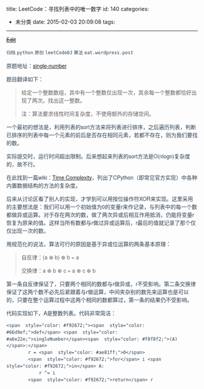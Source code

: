 title: LeetCode：寻找列表中的唯一数字
id: 140
categories:
  - 未分类
date: 2015-02-03 20:09:08
tags:
---

<del style="position:relative;display:block">[Edit](http://maxiang.info/#/?provider=evernote_int&amp;guid=bb032023-2e04-4463-ade3-d3e4ac432525)</del><div  style="line-height: 1.5; color: #2c3f51; font-family: Helvetica Neue, Arial, Hiragino Sans GB, STHeiti, Microsoft YaHei, WenQuanYi Micro Hei, SimSun, Song, sans-serif;">
                        <div ></div>
                    <div >

`归档` `python` `原创` `leetCodeOJ` `算法` `eat.wordpress.post` 
</div><div >

原题地址：[single-number](https://oj.leetcode.com/problems/single-number/)

题目翻译如下：

> 给定一个整数数组，其中有一个整数仅出现一次，其余每一个整数都恰好出现了两次。找出这一整数。 
> 
>   注：算法要求线性时间复杂度，不使用额外的存储空间。

一个最初的想法是，利用列表的sort方法来将列表进行排序，之后遍历列表，判断已排序的列表中每一个元素的前后是否存在相同元素，若都不存在，则为我们要找的数。

实际提交时，运行时间超出限制。后来想起来列表的sort方法是O(nlogn)复杂度的，故不行。

在此找到一篇wiki：[Time Complexity](https://wiki.python.org/moin/TimeComplexity)，列出了CPython（即常见官方实现）中各种内置数据结构的方法的复杂度。

后来从讨论区看了别人的实现，才学到可以用按位操作符XOR来实现。这里采用的主要想法是：我们可以用一个初始值为0的变量r来作记录，与列表中的每一个数都做异或运算。对于存在两次的数，做了两次异或后相互作用抵消，仍能将变量r恢复为原来的值。这样当所有数都与r做过异或运算后，r最后的值就记录了那个仅仅出现一次的数。

用规范化的说法，算法可行的原因是基于异或位运算的两条基本原理：

> 自反律：(a ⊕ b) ⊕ b = a 
> 
>   交换律：a ⊕ b ⊕ c = a ⊕ c ⊕ b

第一条自反律保证了，只要两个相同的数都与r做异或，r不受影响。第二条交换律保证了这两个数不必先后紧跟着与r做运算，中间夹杂别的数先来运算也是可以的，只要在整个运算过程中这两个相同的数都算过，第一条的结果仍不受影响。

代码实现如下，A是整数列表。代码非常简洁：
</div><div >

    <span  style="color: #f92672;"><span  style="color: #66d9ef;">def</span> <span  style="color: #a6e22e;">singleNumber</span><span  style="color: #f8f8f2;">(A)</span>:</span>
            r = <span  style="color: #ae81ff;">0</span>
            <span  style="color: #f92672;">for</span> i <span  style="color: #f92672;">in</span> A:
                r ^= i
            <span  style="color: #f92672;">return</span> r
</div><div ></div></div><center style='display:none'>@%28%u5F52%u6863%29%5Bpython%7C%u539F%u521B%7CleetCodeOJ%7C%u7B97%u6CD5%7Ceat.wordpress.post%5D%0A%23LeetCode%uFF1A%u5BFB%u627E%u5217%u8868%u4E2D%u7684%u552F%u4E00%u6570%u5B57%0A%u539F%u9898%u5730%u5740%uFF1A%5Bsingle-number%5D%28https%3A//oj.leetcode.com/problems/single-number/%29%0A%0A%u9898%u76EE%u7FFB%u8BD1%u5982%u4E0B%uFF1A%0A%3E%u7ED9%u5B9A%u4E00%u4E2A%u6574%u6570%u6570%u7EC4%uFF0C%u5176%u4E2D%u6709%u4E00%u4E2A%u6574%u6570%u4EC5%u51FA%u73B0%u4E00%u6B21%uFF0C%u5176%u4F59%u6BCF%u4E00%u4E2A%u6574%u6570%u90FD%u6070%u597D%u51FA%u73B0%u4E86%u4E24%u6B21%u3002%u627E%u51FA%u8FD9%u4E00%u6574%u6570%u3002%0A%3E%u6CE8%uFF1A%u7B97%u6CD5%u8981%u6C42%u7EBF%u6027%u65F6%u95F4%u590D%u6742%u5EA6%uFF0C%u4E0D%u4F7F%u7528%u989D%u5916%u7684%u5B58%u50A8%u7A7A%u95F4%u3002%0A%0A%u4E00%u4E2A%u6700%u521D%u7684%u60F3%u6CD5%u662F%uFF0C%u5229%u7528%u5217%u8868%u7684sort%u65B9%u6CD5%u6765%u5C06%u5217%u8868%u8FDB%u884C%u6392%u5E8F%uFF0C%u4E4B%u540E%u904D%u5386%u5217%u8868%uFF0C%u5224%u65AD%u5DF2%u6392%u5E8F%u7684%u5217%u8868%u4E2D%u6BCF%u4E00%u4E2A%u5143%u7D20%u7684%u524D%u540E%u662F%u5426%u5B58%u5728%u76F8%u540C%u5143%u7D20%uFF0C%u82E5%u90FD%u4E0D%u5B58%u5728%uFF0C%u5219%u4E3A%u6211%u4EEC%u8981%u627E%u7684%u6570%u3002%0A%0A%u5B9E%u9645%u63D0%u4EA4%u65F6%uFF0C%u8FD0%u884C%u65F6%u95F4%u8D85%u51FA%u9650%u5236%u3002%u540E%u6765%u60F3%u8D77%u6765%u5217%u8868%u7684sort%u65B9%u6CD5%u662FO%28nlogn%29%u590D%u6742%u5EA6%u7684%uFF0C%u6545%u4E0D%u884C%u3002%0A%0A%u5728%u6B64%u627E%u5230%u4E00%u7BC7wiki%uFF1A%5BTime%20Complexity%5D%28https%3A//wiki.python.org/moin/TimeComplexity%29%uFF0C%u5217%u51FA%u4E86CPython%uFF08%u5373%u5E38%u89C1%u5B98%u65B9%u5B9E%u73B0%uFF09%u4E2D%u5404%u79CD%u5185%u7F6E%u6570%u636E%u7ED3%u6784%u7684%u65B9%u6CD5%u7684%u590D%u6742%u5EA6%u3002%0A%0A%u540E%u6765%u4ECE%u8BA8%u8BBA%u533A%u770B%u4E86%u522B%u4EBA%u7684%u5B9E%u73B0%uFF0C%u624D%u5B66%u5230%u53EF%u4EE5%u7528%u6309%u4F4D%u64CD%u4F5C%u7B26XOR%u6765%u5B9E%u73B0%u3002%u8FD9%u91CC%u91C7%u7528%u7684%u4E3B%u8981%u60F3%u6CD5%u662F%uFF1A%u6211%u4EEC%u53EF%u4EE5%u7528%u4E00%u4E2A%u521D%u59CB%u503C%u4E3A0%u7684%u53D8%u91CFr%u6765%u4F5C%u8BB0%u5F55%uFF0C%u4E0E%u5217%u8868%u4E2D%u7684%u6BCF%u4E00%u4E2A%u6570%u90FD%u505A%u5F02%u6216%u8FD0%u7B97%u3002%u5BF9%u4E8E%u5B58%u5728%u4E24%u6B21%u7684%u6570%uFF0C%u505A%u4E86%u4E24%u6B21%u5F02%u6216%u540E%u76F8%u4E92%u4F5C%u7528%u62B5%u6D88%uFF0C%u4ECD%u80FD%u5C06%u53D8%u91CFr%u6062%u590D%u4E3A%u539F%u6765%u7684%u503C%u3002%u8FD9%u6837%u5F53%u6240%u6709%u6570%u90FD%u4E0Er%u505A%u8FC7%u5F02%u6216%u8FD0%u7B97%u540E%uFF0Cr%u6700%u540E%u7684%u503C%u5C31%u8BB0%u5F55%u4E86%u90A3%u4E2A%u4EC5%u4EC5%u51FA%u73B0%u4E00%u6B21%u7684%u6570%u3002%0A%0A%u7528%u89C4%u8303%u5316%u7684%u8BF4%u6CD5%uFF0C%u7B97%u6CD5%u53EF%u884C%u7684%u539F%u56E0%u662F%u57FA%u4E8E%u5F02%u6216%u4F4D%u8FD0%u7B97%u7684%u4E24%u6761%u57FA%u672C%u539F%u7406%uFF1A%0A%0A%3E%u81EA%u53CD%u5F8B%uFF1A%28a%20%u2295%20b%29%20%u2295%20b%20%3D%20a%0A%3E%u4EA4%u6362%u5F8B%uFF1Aa%20%u2295%20b%20%u2295%20c%20%3D%20a%20%u2295%20c%20%u2295%20b%0A%0A%u7B2C%u4E00%u6761%u81EA%u53CD%u5F8B%u4FDD%u8BC1%u4E86%uFF0C%u53EA%u8981%u4E24%u4E2A%u76F8%u540C%u7684%u6570%u90FD%u4E0Er%u505A%u5F02%u6216%uFF0Cr%u4E0D%u53D7%u5F71%u54CD%u3002%u7B2C%u4E8C%u6761%u4EA4%u6362%u5F8B%u4FDD%u8BC1%u4E86%u8FD9%u4E24%u4E2A%u6570%u4E0D%u5FC5%u5148%u540E%u7D27%u8DDF%u7740%u4E0Er%u505A%u8FD0%u7B97%uFF0C%u4E2D%u95F4%u5939%u6742%u522B%u7684%u6570%u5148%u6765%u8FD0%u7B97%u4E5F%u662F%u53EF%u4EE5%u7684%uFF0C%u53EA%u8981%u5728%u6574%u4E2A%u8FD0%u7B97%u8FC7%u7A0B%u4E2D%u8FD9%u4E24%u4E2A%u76F8%u540C%u7684%u6570%u90FD%u7B97%u8FC7%uFF0C%u7B2C%u4E00%u6761%u7684%u7ED3%u679C%u4ECD%u4E0D%u53D7%u5F71%u54CD%u3002%0A%0A%u4EE3%u7801%u5B9E%u73B0%u5982%u4E0B%uFF0CA%u662F%u6574%u6570%u5217%u8868%u3002%u4EE3%u7801%u975E%u5E38%u7B80%u6D01%uFF1A%0A%60%60%60python%0Adef%20singleNumber%28A%29%3A%0A%20%20%20%20%20%20%20%20r%20%3D%200%0A%20%20%20%20%20%20%20%20for%20i%20in%20A%3A%0A%20%20%20%20%20%20%20%20%20%20%20%20r%20%5E%3D%20i%0A%20%20%20%20%20%20%20%20return%20r%0A%60%60%60</center>